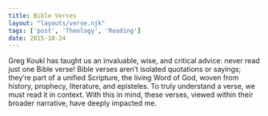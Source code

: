 ```yaml
---
title: Bible Verses
layout: "layouts/verse.njk"
tags: ['post', 'Theology', 'Reading']
date: 2015-10-24
---
```


Greg Koukl has taught us an invaluable, wise, and critical advice: never read just one Bible verse!  Bible verses aren’t isolated quotations or sayings; they’re part of a unified Scripture, the living Word of God, woven from history, prophecy, literature, and episteles. To truly understand a verse, we must read it in context. With this in mind, these verses, viewed within their broader narrative, have deeply impacted me.